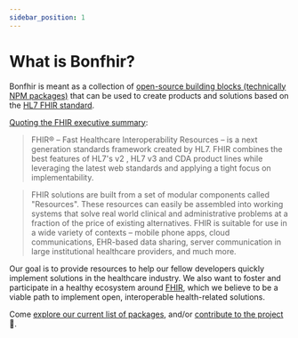```yaml
---
sidebar_position: 1
---
```


# What is Bonfhir?

Bonfhir is meant as a collection of [open-source building blocks (technically NPM packages)](/packages/main/core) that can be used to create products and solutions based on
the [HL7 FHIR standard](https://hl7.org/fhir/).

[Quoting the FHIR executive summary](https://hl7.org/fhir/summary.html):

> FHIR® – Fast Healthcare Interoperability Resources – is a next generation standards framework created by HL7.
> FHIR combines the best features of HL7's v2 , HL7 v3 and CDA product lines while leveraging the latest web standards and applying a tight focus on implementability.

> FHIR solutions are built from a set of modular components called "Resources".
> These resources can easily be assembled into working systems that solve real world clinical and administrative problems at a fraction of the price of existing alternatives.
> FHIR is suitable for use in a wide variety of contexts – mobile phone apps, cloud communications, EHR-based data sharing, server communication in large institutional healthcare providers, and much more.

Our goal is to provide resources to help our fellow developers quickly implement solutions in the healthcare industry.
We also want to foster and participate in a healthy ecosystem around [FHIR](https://hl7.org/fhir), which we believe to be a viable path to implement open, interoperable health-related solutions.

Come [explore our current list of packages](/packages/main/core), and/or [contribute to the project](/contributing/contributing) 🚀.
